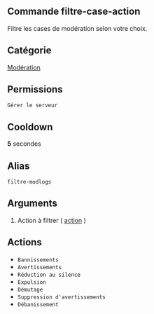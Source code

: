 ## Commande filtre-case-action
Filtre les cases de modération selon votre choix.

## Catégorie
[Modération](../categories/moderation.md)

## Permissions
`Gérer le serveur`

## Cooldown
**5** secondes

## Alias
`filtre-modlogs`

## Arguments
1. Action à filtrer ( [action](#actions) )

## Actions
* `Bannissements`
* `Avertissements`
* `Réduction au silence`
* `Expulsion`
* `Démutage`
* `Suppression d'avertissements`
* `Débanissement`